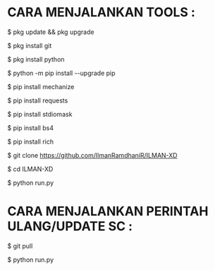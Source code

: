 # CARA MENJALANKAN TOOLS :



$ pkg update && pkg upgrade



$ pkg install git



$ pkg install python



$ python -m pip install --upgrade pip



$ pip install mechanize



$ pip install requests



$ pip install stdiomask



$ pip install bs4



$ pip install rich



$ git clone https://github.com/IlmanRamdhaniR/ILMAN-XD



$ cd ILMAN-XD



$ python run.py



# CARA MENJALANKAN PERINTAH ULANG/UPDATE SC :



$ git pull



$ python run.py



